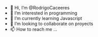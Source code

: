 - 👋 Hi, I’m @RodrigoCaceeres
- 👀 I’m interested in programming
- 🌱 I’m currently learning Javascript
- 💞️ I’m looking to collaborate on proyects
- 📫 How to reach me ...

<!---
RodrigoCaceeres/RodrigoCaceeres is a ✨ special ✨ repository because its `README.md` (this file) appears on your GitHub profile.
You can click the Preview link to take a look at your changes.
--->
